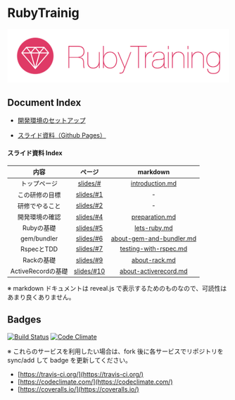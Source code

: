 RubyTrainig
===========

![](docs/img/RubyTrainingLogo.png)

## Document Index

- [開発環境のセットアップ](docs/setup.md)

- [スライド資料（Github Pages）](http://mixi-inc.github.io/RubyTraining/slides)

#### スライド資料 Index

|内容|ページ|markdown|
|:--:|:----:|:------:|
| トップページ   | [slides/#](http://mixi-inc.github.io/RubyTraining/slides/#) | [introduction.md](https://github.com/mixi-inc/RubyTraining/blob/gh-pages/slides/contents/introduction.md) |
| この研修の目標 | [slides/#1](http://mixi-inc.github.io/RubyTraining/slides/#/1) | - |
| 研修でやること | [slides/#2](http://mixi-inc.github.io/RubyTraining/slides/#/2) | - |
| 開発環境の確認 | [slides/#4](http://mixi-inc.github.io/RubyTraining/slides/#/4) | [preparation.md](https://github.com/mixi-inc/RubyTraining/blob/gh-pages/slides/contents/preparation.md) |
| Rubyの基礎 	   | [slides/#5](http://mixi-inc.github.io/RubyTraining/slides/#/5) | [lets-ruby.md](https://github.com/mixi-inc/RubyTraining/blob/gh-pages/slides/contents/lets-ruby.md) |
| gem/bundler    | [slides/#6](http://mixi-inc.github.io/RubyTraining/slides/#/6) | [about-gem-and-bundler.md](https://github.com/mixi-inc/RubyTraining/blob/gh-pages/slides/contents/about-gem-and-bundler.md) |
| RspecとTDD     | [slides/#7](http://mixi-inc.github.io/RubyTraining/slides/#/7) | [testing-with-rspec.md](https://github.com/mixi-inc/RubyTraining/blob/gh-pages/slides/contents/testing-with-rspec.md)  |
| Rackの基礎     | [slides/#9](http://mixi-inc.github.io/RubyTraining/slides/#/9) | [about-rack.md](https://github.com/mixi-inc/RubyTraining/blob/gh-pages/slides/contents/about-rack.md) |
| ActiveRecordの基礎 | [slides/#10](http://mixi-inc.github.io/RubyTraining/slides/#/10) | [about-activerecord.md](https://github.com/mixi-inc/RubyTraining/blob/gh-pages/slides/contents/about-activerecord.md) |

※ markdown ドキュメントは reveal.js で表示するためのものなので、可読性はあまり良くありません。

## Badges

[![Build Status](https://travis-ci.org/mixi-inc/RubyTraining.svg?branch=master)](https://travis-ci.org/mixi-inc/RubyTraining)
[![Code Climate](https://codeclimate.com/github/mixi-inc/RubyTraining.png)](https://codeclimate.com/github/mixi-inc/RubyTraining)

※ これらのサービスを利用したい場合は、fork 後に各サービスでリポジトリを sync/add して badge を更新してください。

- [https://travis-ci.org/](https://travis-ci.org/)
- [https://codeclimate.com/](https://codeclimate.com/)
- [https://coveralls.io/](https://coveralls.io/)
